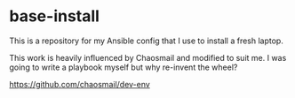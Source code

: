 # base-install
This is a repository for my Ansible config that I use to install a fresh laptop.

This work is heavily influenced by Chaosmail and modified to suit me. I was going to write a playbook myself but why re-invent the wheel?

https://github.com/chaosmail/dev-env
